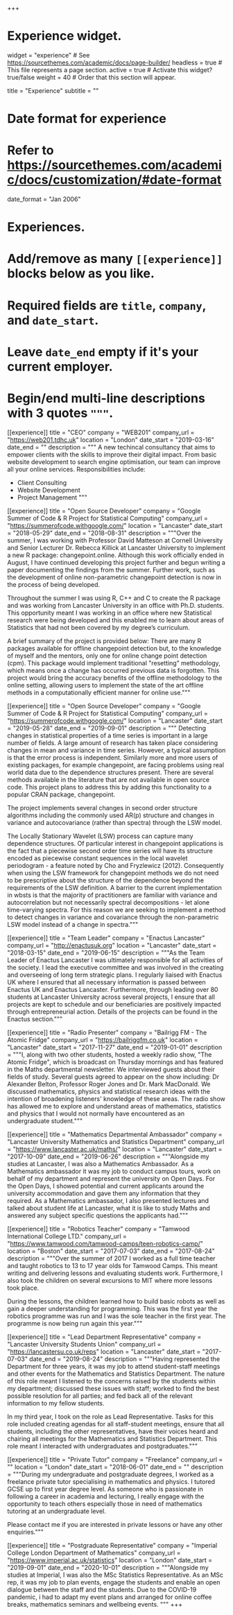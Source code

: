 +++
# Experience widget.
widget = "experience"  # See https://sourcethemes.com/academic/docs/page-builder/
headless = true  # This file represents a page section.
active = true  # Activate this widget? true/false
weight = 40  # Order that this section will appear.

title = "Experience"
subtitle = ""

# Date format for experience
#   Refer to https://sourcethemes.com/academic/docs/customization/#date-format
date_format = "Jan 2006"

# Experiences.
#   Add/remove as many `[[experience]]` blocks below as you like.
#   Required fields are `title`, `company`, and `date_start`.
#   Leave `date_end` empty if it's your current employer.
#   Begin/end multi-line descriptions with 3 quotes `"""`.

[[experience]] 
title = "CEO" 
company = "WEB201" 
company_url = "https://web201.tdhc.uk" 
location = "London" 
date_start = "2019-03-16" 
date_end = "" 
description = """ A new techincal consultancy that aims to empower clients with the skills to improve their digital impact. From basic website development to search engine optimisation, our team can improve all your online services. Responsibilities include:
  
 * Client Consulting
 * Website Development
 * Project Management """

[[experience]]
  title = "Open Source Developer"
  company = "Google Summer of Code & R Project for Statistical Computing"
  company_url = "https://summerofcode.withgoogle.com/"
  location = "Lancaster"
  date_start = "2018-05-29"
  date_end = "2018-08-31"
  description = """Over the summer, I was working with Professor David Matteson at Cornell University and Senior Lecturer Dr. Rebecca Killick at Lancaster University to implement a new R package: changepoint.online. Although this work officially ended in August, I have continued developing this project further and begun writing a paper documenting the findings from the summer. Further work, such as the development of online non-parametric changepoint detection is now in the process of being developed.

Throughout the summer I was using R, C++ and C to create the R package and was working from Lancaster University in an office with Ph.D. students. This opportunity meant I was working in an office where new Statistical research were being developed and this enabled me to learn about areas of Statistics that had not been covered by my degree’s curriculum.

A brief summary of the project is provided below:
There are many R packages available for offline changepoint detection but, to the knowledge of myself and the mentors, only one for online change point detection (cpm). This package would implement traditional "resetting" methodology, which means once a change has occurred previous data is forgotten. This project would bring the accuracy benefits of the offline methodology to the online setting, allowing users to implement the state of the art offline methods in a computationally efficient manner for online use."""
 
[[experience]]
  title = "Open Source Developer"
  company = "Google Summer of Code & R Project for Statistical Computing"
  company_url = "https://summerofcode.withgoogle.com/"
  location = "Lancaster"
  date_start = "2019-05-28"
  date_end = "2019-09-01"
  description = """ Detecting changes in statistical properties of a time series is important in a large number of fields. A large amount of research has taken place considering changes in mean and variance in time series. However, a typical assumption is that the error process is independent. Similarly more and more users of existing packages, for example changepoint, are facing problems using real world data due to the dependence structures present. There are several methods available in the literature that are not available in open source code. This project plans to address this by adding this functionality to a popular CRAN package, changepoint.
  
The project implements several changes in second order structure algorithms including the commonly used AR(p) structure and changes in variance and autocovariance (rather than spectra) through the LSW model.
         
The Locally Stationary Wavelet (LSW) process can capture many dependence structures. Of particular interest in changepoint applications is the fact that a piecewise second order time series will have its structure encoded as piecewise constant sequences in the local wavelet periodogram - a feature noted by Cho and Fryzlewicz (2012). Consequently when using the LSW framework for changepoint methods we do not need to be prescriptive about the structure of the dependence beyond the requirements of the LSW definition. A barrier to the current implementation in wbsts is that the majority of practitioners are familiar with variance and autocorrelation but not necessarily spectral decompositions - let alone time-varying spectra. For this reason we are seeking to implement a method to detect changes in variance and covariance through the non-parametric LSW model instead of a change in spectra."""

[[experience]] 
title = "Team Leader" 
company = "Enactus Lancaster" 
company_url = "http://enactusuk.org" 
location = "Lancaster" 
date_start = "2018-03-15" 
date_end = "2019-06-15" 
description = """As the Team Leader of Enactus Lancaster I was ultimately responsible for all activities of the society. I lead the executive committee and was involved in the creating and overseeing of long term strategic plans. I regularly liaised with Enactus UK where I ensured that all necessary information is passed between Enactus UK and Enactus Lancaster. Furthermore, through leading over 80 students at Lancaster University across several projects, I ensure that all projects are kept to schedule and our beneficiaries are positively impacted through entrepreneurial action. Details of the projects can be found in the Enactus section."""

[[experience]] 
title = "Radio Presenter" 
company = "Bailrigg FM - The Atomic Fridge" 
company_url = "https://bailriggfm.co.uk" 
location = "Lancaster" 
date_start = "2017-11-27" 
date_end = "2019-01-01" 
description = """I, along with two other students, hosted a weekly radio show, "The Atomic Fridge", which is broadcast on Thursday mornings and has featured in the Maths departmental newsletter. We interviewed guests about their fields of study. Several guests agreed to appear on the show including: Dr Alexander Belton, Professor Roger Jones and Dr. Mark MacDonald. We discussed mathematics, physics and statistical research ideas with the intention of broadening listeners' knowledge of these areas. The radio show has allowed me to explore and understand areas of mathematics, statistics and physics that I would not normally have encountered as an undergraduate student."""

[[experience]] 
title = "Mathematics Departmental Ambassador" 
company = "Lancaster University Mathematics and Statistics Department" 
company_url = "https://www.lancaster.ac.uk/maths/" 
location = "Lancaster" 
date_start = "2017-10-09" 
date_end = "2019-06-26" 
description = """Alongside my studies at Lancaster, I was also a Mathematics Ambassador. As a Mathematics ambassador it was my job to conduct campus tours, work on behalf of my department and represent the university on Open Days. For the Open Days, I showed potential and current applicants around the university accommodation and gave them any information that they required.
As a Mathematics ambassador, I also presented lectures and talked about student life at Lancaster, what it is like to study Maths and answered any subject specific questions the applicants had."""

[[experience]] 
title = "Robotics Teacher" 
company = "Tamwood International College LTD." 
company_url = "https://www.tamwood.com/tamwood-camps/teen-robotics-camp/" 
location = "Boston" 
date_start = "2017-07-03" 
date_end = "2017-08-24"
description = """Over the summer of 2017 I worked as a full time teacher and taught robotics to 13 to 17 year olds for Tamwood Camps. This meant writing and delivering lessons and evaluating students work. Furthermore, I also took the children on several excursions to MIT where more lessons took place.

During the lessons, the children learned how to build basic robots as well as gain a deeper understanding for programming. This was the first year the robotics programme was run and I was the sole teacher in the first year. The programme is now being run again this year."""

[[experience]] 
title = "Lead Department Representative" 
company = "Lancaster University Students Union" 
company_url = "https://lancastersu.co.uk/reps" 
location = "Lancaster" 
date_start = "2017-07-03" 
date_end = "2019-08-24" 
description = """Having represented the Department for three years, it was my job to attend student-staff meetings and other events for the Mathematics and Statistics Department. The nature of this role meant I listened to the concerns raised by the students within my department; discussed these issues with staff; worked to find the best possible resolution for all parties; and fed back all of the relevant information to my fellow students.

In my third year, I took on the role as Lead Representative. Tasks for this role included creating agendas for all staff-student meetings, ensure that all students, including the other representatives, have their voices heard and chairing all meetings for the Mathematics and Statistics Department. This role meant I interacted with undergraduates and postgraduates."""

[[experience]] 
title = "Private Tutor" 
company = "Freelance" 
company_url = "" 
location = "London" 
date_start = "2018-06-01" 
date_end = "" 
description = """During my undergraduate and postgraduate degrees, I worked as a freelance private tutor specialising in mathematics and physics. I tutored GCSE up to first year degree level. As someone who is passionate in following a career in academia and lecturing, I really engage with the opportunity to teach others especially those in need of mathematics tutoring at an undergraduate level.

Please contact me if you are interested in private lessons or have any other enquiries."""

[[experience]] 
title = "Postgraduate Representative" 
company = "Imperial College London Department of Mathematics" 
company_url = "https://www.imperial.ac.uk/statistics" 
location = "London" 
date_start = "2019-09-01" 
date_end = "2020-10-01" 
description = """Alongside my studies at Imperial, I was also the MSc Statistics Representative. As an MSc rep, it was my job to plan events, engage the students and enable an open dialogue between the staff and the students. Due to the COVID-19 pandemic, i had to adapt my event plans and arranged for online coffee breaks, mathematics seminars and wellbeing events. """
+++
